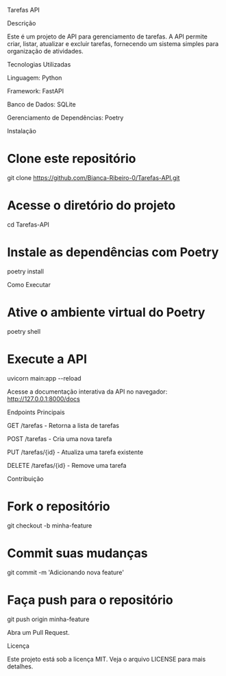 Tarefas API

Descrição

Este é um projeto de API para gerenciamento de tarefas. A API permite criar, listar, atualizar e excluir tarefas, fornecendo um sistema simples para organização de atividades.

Tecnologias Utilizadas

Linguagem: Python

Framework: FastAPI

Banco de Dados: SQLite

Gerenciamento de Dependências: Poetry

Instalação

# Clone este repositório
git clone https://github.com/Bianca-Ribeiro-0/Tarefas-API.git

# Acesse o diretório do projeto
cd Tarefas-API

# Instale as dependências com Poetry
poetry install

Como Executar

# Ative o ambiente virtual do Poetry
poetry shell

# Execute a API
uvicorn main:app --reload

Acesse a documentação interativa da API no navegador:
http://127.0.0.1:8000/docs

Endpoints Principais

GET /tarefas - Retorna a lista de tarefas

POST /tarefas - Cria uma nova tarefa

PUT /tarefas/{id} - Atualiza uma tarefa existente

DELETE /tarefas/{id} - Remove uma tarefa

Contribuição

# Fork o repositório
git checkout -b minha-feature

# Commit suas mudanças
git commit -m 'Adicionando nova feature'

# Faça push para o repositório
git push origin minha-feature

Abra um Pull Request.

Licença

Este projeto está sob a licença MIT. Veja o arquivo LICENSE para mais detalhes.
